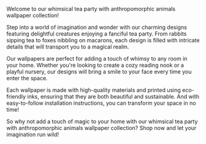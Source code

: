 <!--
Write me content for website with wallpaper "A whimsical tea party with anthropomorphic animals"
-->

<!--font:Poppins-->

Welcome to our whimsical tea party with anthropomorphic animals wallpaper collection! 

Step into a world of imagination and wonder with our charming designs featuring delightful creatures enjoying a fanciful tea party. From rabbits sipping tea to foxes nibbling on macarons, each design is filled with intricate details that will transport you to a magical realm.

Our wallpapers are perfect for adding a touch of whimsy to any room in your home. Whether you're looking to create a cozy reading nook or a playful nursery, our designs will bring a smile to your face every time you enter the space.

Each wallpaper is made with high-quality materials and printed using eco-friendly inks, ensuring that they are both beautiful and sustainable. And with easy-to-follow installation instructions, you can transform your space in no time!

So why not add a touch of magic to your home with our whimsical tea party with anthropomorphic animals wallpaper collection? Shop now and let your imagination run wild!
